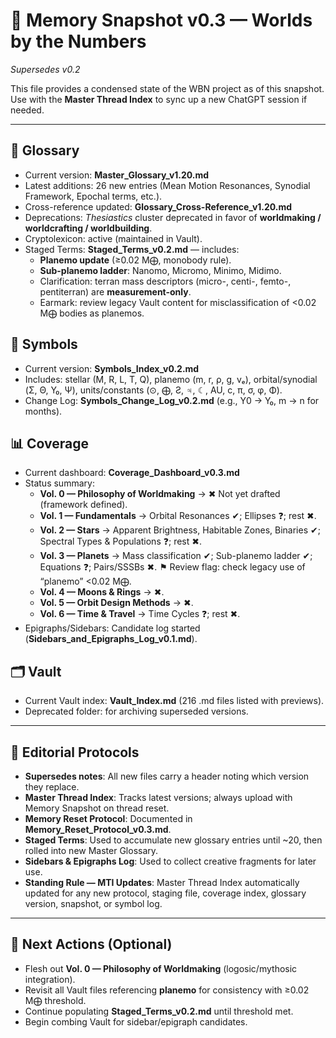 # 🧠 Memory Snapshot v0.3 — Worlds by the Numbers
*Supersedes v0.2*

This file provides a condensed state of the WBN project as of this snapshot.  
Use with the **Master Thread Index** to sync up a new ChatGPT session if needed.  

---

## 📖 Glossary
- Current version: **Master_Glossary_v1.20.md**  
- Latest additions: 26 new entries (Mean Motion Resonances, Synodial Framework, Epochal terms, etc.).  
- Cross-reference updated: **Glossary_Cross-Reference_v1.20.md**  
- Deprecations: *Thesiastics* cluster deprecated in favor of **worldmaking / worldcrafting / worldbuilding**.  
- Cryptolexicon: active (maintained in Vault).  
- Staged Terms: **Staged_Terms_v0.2.md** — includes:  
  - **Planemo update** (≥0.02 M⨁, monobody rule).  
  - **Sub-planemo ladder**: Nanomo, Micromo, Minimo, Midimo.  
  - Clarification: terran mass descriptors (micro-, centi-, femto-, pentiterran) are **measurement-only**.  
  - Earmark: review legacy Vault content for misclassification of <0.02 M⨁ bodies as planemos.  

## 🔣 Symbols
- Current version: **Symbols_Index_v0.2.md**  
- Includes: stellar (M, R, L, T, Q), planemo (m, r, ρ, g, vₑ), orbital/synodial (Σ, Θ, Y₀, Ψ), units/constants (⊙, ⨁, Ƨ, ♃, ☾, AU, c, π, σ, φ, Φ).  
- Change Log: **Symbols_Change_Log_v0.2.md** (e.g., Y0 → Y₀, m → n for months).  

## 📊 Coverage
- Current dashboard: **Coverage_Dashboard_v0.3.md**  
- Status summary:  
  - **Vol. 0 — Philosophy of Worldmaking** → ✖ Not yet drafted (framework defined).  
  - **Vol. 1 — Fundamentals** → Orbital Resonances ✔; Ellipses ❓; rest ✖.  
  - **Vol. 2 — Stars** → Apparent Brightness, Habitable Zones, Binaries ✔; Spectral Types & Populations ❓; rest ✖.  
  - **Vol. 3 — Planets** → Mass classification ✔; Sub-planemo ladder ✔; Equations ❓; Pairs/SSSBs ✖. ⚑ Review flag: check legacy use of “planemo” <0.02 M⨁.  
  - **Vol. 4 — Moons & Rings** → ✖.  
  - **Vol. 5 — Orbit Design Methods** → ✖.  
  - **Vol. 6 — Time & Travel** → Time Cycles ❓; rest ✖.  
- Epigraphs/Sidebars: Candidate log started (**Sidebars_and_Epigraphs_Log_v0.1.md**).  

## 🗂 Vault
- Current Vault index: **Vault_Index.md** (216 .md files listed with previews).  
- Deprecated folder: for archiving superseded versions.  

---

## 📌 Editorial Protocols
- **Supersedes notes**: All new files carry a header noting which version they replace.  
- **Master Thread Index**: Tracks latest versions; always upload with Memory Snapshot on thread reset.  
- **Memory Reset Protocol**: Documented in **Memory_Reset_Protocol_v0.3.md**.  
- **Staged Terms**: Used to accumulate new glossary entries until ~20, then rolled into new Master Glossary.  
- **Sidebars & Epigraphs Log**: Used to collect creative fragments for later use.  
- **Standing Rule — MTI Updates**: Master Thread Index automatically updated for any new protocol, staging file, coverage index, glossary version, snapshot, or symbol log.  

---

## 🚀 Next Actions (Optional)
- Flesh out **Vol. 0 — Philosophy of Worldmaking** (logosic/mythosic integration).  
- Revisit all Vault files referencing **planemo** for consistency with ≥0.02 M⨁ threshold.  
- Continue populating **Staged_Terms_v0.2.md** until threshold met.  
- Begin combing Vault for sidebar/epigraph candidates.  
